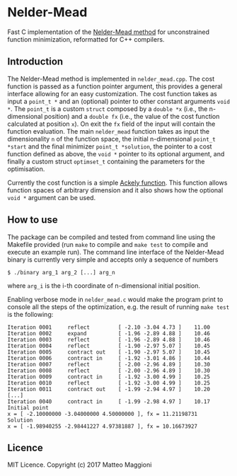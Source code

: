 # Nelder-Mead
Fast C implementation of the [Nelder-Mead method](http://en.wikipedia.org/wiki/Nelder%E2%80%93Mead_method) for unconstrained function minimization, reformatted for C++ compilers.   

## Introduction
The Nelder-Mead method is implemented in `nelder_mead.cpp`. The cost function is passed as a function pointer argument, this provides a general interface allowing for an easy customization. The cost function takes as input a `point_t *` and an (optional) pointer to other constant arguments `void *`. The `point_t` is a custom `struct` composed by a `double *x` (i.e., the n-dimensional position) and a `double fx` (i.e., the value of the cost function calculated at position `x`). On exit the `fx` field of the input will contain the function evaluation. The main `nelder_mead` function takes as input the dimensionality `n` of the function space, the initial n-dimensional `point_t *start` and the final minimizer `point_t *solution`, the pointer to a cost function defined as above, the `void *` pointer to its optional argument, and finally a custom struct `optimset_t` containing the parameters for the optimisation.

Currently the cost function is a simple [Ackely function](http://www.sfu.ca/%7Essurjano/ackley.html). This function allows function spaces of arbitrary dimension and it also shows how the optional `void *` argument can be used.

## How to use
The package can be compiled and tested from command line using the Makefile provided (run `make` to compile and `make test` to compile and execute an example run). The command line interface of the Nelder-Mead binary is currently very simple and accepts only a sequence of numbers
```
$ ./binary arg_1 arg_2 [...] arg_n
```
where `arg_i` is the i-th coordinate of n-dimensional initial position.

Enabling verbose mode in `nelder_mead.c` would make the program print to console all the steps of the optimization, e.g. the result of running `make test` is the following:
```
Iteration 0001     reflect         [ -2.10 -3.04 4.73 ]    11.00 
Iteration 0002     expand          [ -1.96 -2.89 4.88 ]    10.46 
Iteration 0003     reflect         [ -1.96 -2.89 4.88 ]    10.46 
Iteration 0004     reflect         [ -1.90 -2.97 5.07 ]    10.45 
Iteration 0005     contract out    [ -1.90 -2.97 5.07 ]    10.45 
Iteration 0006     contract in     [ -1.92 -3.01 4.86 ]    10.44 
Iteration 0007     reflect         [ -2.00 -2.96 4.89 ]    10.30 
Iteration 0008     reflect         [ -2.00 -2.96 4.89 ]    10.30 
Iteration 0009     contract in     [ -1.92 -3.00 4.99 ]    10.25 
Iteration 0010     reflect         [ -1.92 -3.00 4.99 ]    10.25 
Iteration 0011     contract out    [ -1.99 -2.94 4.97 ]    10.20 
[...]
Iteration 0040     contract in     [ -1.99 -2.98 4.97 ]    10.17 
Initial point
x = [ -2.10000000 -3.04000000 4.50000000 ], fx = 11.21198731 
Solution
x = [ -1.98940255 -2.98441227 4.97381887 ], fx = 10.16673927 
``` 

## Licence
MIT Licence. Copyright (c) 2017 Matteo Maggioni
